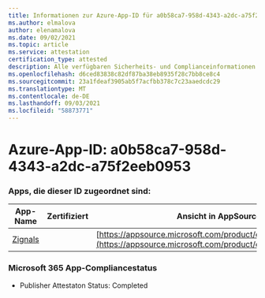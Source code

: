```yaml
---
title: Informationen zur Azure-App-ID für a0b58ca7-958d-4343-a2dc-a75f2eeb0953
ms.author: elmalova
author: elenamalova
ms.date: 09/02/2021
ms.topic: article
ms.service: attestation
certification_type: attested
description: Alle verfügbaren Sicherheits- und Complianceinformationen für a0b58ca7-958d-4343-a2dc-a75f2eeb0953.
ms.openlocfilehash: d6ced83838c82df87ba38eb8935f28c7bb8ce8c4
ms.sourcegitcommit: 23a1fdeaf3905ab5f7acfbb378c7c23aaedcdc29
ms.translationtype: MT
ms.contentlocale: de-DE
ms.lasthandoff: 09/03/2021
ms.locfileid: "58873771"
---
```

# <a name="azure-app-id-a0b58ca7-958d-4343-a2dc-a75f2eeb0953"></a>Azure-App-ID: a0b58ca7-958d-4343-a2dc-a75f2eeb0953


### <a name="apps-associated-with-this-id"></a>Apps, die dieser ID zugeordnet sind:
| **App-Name** | **Zertifiziert** | **Ansicht in AppSource** |
|--------------|---------------|-----------------------|
| [Zignals](https://docs.microsoft.com/microsoft-365-app-certification/forward/WA200003201) |  | [https://appsource.microsoft.com/product/office/WA200003201](https://appsource.microsoft.com/product/office/WA200003201) |

### <a name="microsoft-365-app-compliance-status"></a>Microsoft 365 App-Compliancestatus
- Publisher Attestaton Status: Completed
